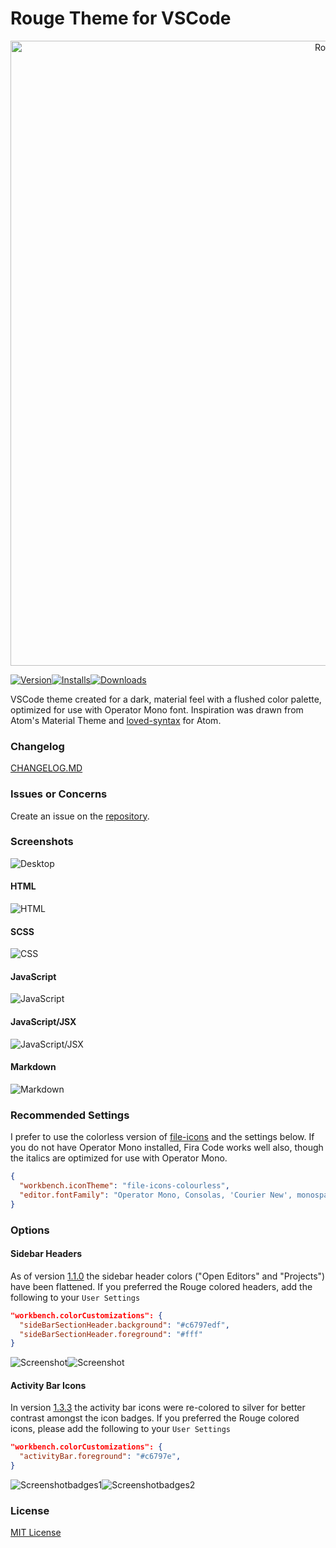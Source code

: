 # Rouge Theme for VSCode

<p align="center">
  <a href="https://github.com/josefaidt/rouge-theme">
    <img
      alt="Rouge"
      src="https://raw.githubusercontent.com/josefaidt/rouge-theme/master/img/banner_large.png"
      width="1000"
    />
  </a>
</p>

[![Version](https://vsmarketplacebadge.apphb.com/version/josef.rouge-theme.svg)](https://marketplace.visualstudio.com/items?itemName=josef.rouge-theme)[![Installs](https://vsmarketplacebadge.apphb.com/installs/josef.rouge-theme.svg)](https://marketplace.visualstudio.com/items?itemName=josef.rouge-theme)[![Downloads](https://vsmarketplacebadge.apphb.com/downloads/josef.rouge-theme.svg)](https://marketplace.visualstudio.com/items?itemName=josef.rouge-theme)

VSCode theme created for a dark, material feel with a flushed color palette, optimized for use with Operator Mono font.
Inspiration was drawn from Atom's Material Theme and [loved-syntax](https://github.com/DanielPintilei/atom-loved-syntax) for Atom.

### Changelog

[CHANGELOG.MD](https://github.com/josefaidt/rouge-theme/blob/master/CHANGELOG.md)

### Issues or Concerns

Create an issue on the [repository](https://github.com/josefaidt/rouge-theme/issues).

### Screenshots

![Desktop](https://raw.githubusercontent.com/josefaidt/rouge-theme/master/img/rouge-desktop-1_4.png)

#### HTML

![HTML](https://raw.githubusercontent.com/josefaidt/rouge-theme/master/img/rouge-html-1_3_1.png)

#### SCSS

![CSS](https://raw.githubusercontent.com/josefaidt/rouge-theme/master/img/rouge-scss-1_4.png)

#### JavaScript

![JavaScript](https://raw.githubusercontent.com/josefaidt/rouge-theme/master/img/rouge-js-1_3_1.png)

#### JavaScript/JSX

![JavaScript/JSX](https://raw.githubusercontent.com/josefaidt/rouge-theme/master/img/rouge-jsx-1_2_3.png)

#### Markdown

![Markdown](https://raw.githubusercontent.com/josefaidt/rouge-theme/master/img/rouge-md-1_3_1.png)

### Recommended Settings

I prefer to use the colorless version of [file-icons](https://marketplace.visualstudio.com/items?itemName=file-icons.file-icons) and the settings below. If you do not have Operator Mono installed, Fira Code works well also, though the italics are optimized for use with Operator Mono.

```json
{
  "workbench.iconTheme": "file-icons-colourless",
  "editor.fontFamily": "Operator Mono, Consolas, 'Courier New', monospace"
}
```

### Options

#### Sidebar Headers

As of version [1.1.0](https://github.com/josefaidt/rouge-theme/blob/master/CHANGELOG.md#110---2017-10-11) the sidebar header colors ("Open Editors" and "Projects") have been flattened. If you preferred the Rouge colored headers, add the following to your `User Settings`

```json
"workbench.colorCustomizations": {
  "sideBarSectionHeader.background": "#c6797edf",
  "sideBarSectionHeader.foreground": "#fff"
}
```

![Screenshot](https://raw.githubusercontent.com/josefaidt/rouge-theme/master/img/screenshot04b.png)![Screenshot](https://raw.githubusercontent.com/josefaidt/rouge-theme/master/img/screenshot04a.png)

#### Activity Bar Icons

In version [1.3.3](https://github.com/josefaidt/rouge-theme/releases/tag/v1.3.3) the activity bar icons were re-colored to silver for better contrast amongst the icon badges. If you preferred the Rouge colored icons, please add the following to your `User Settings`

```json
"workbench.colorCustomizations": {
  "activityBar.foreground": "#c6797e",
}
```

![Screenshotbadges1](https://raw.githubusercontent.com/josefaidt/rouge-theme/master/img/rouge-ed-badges-1_3_2_small.png)![Screenshotbadges2](https://raw.githubusercontent.com/josefaidt/rouge-theme/master/img/rouge-ed-badges-1_3_3_small.png)

### License

[MIT License](./LICENSE)

